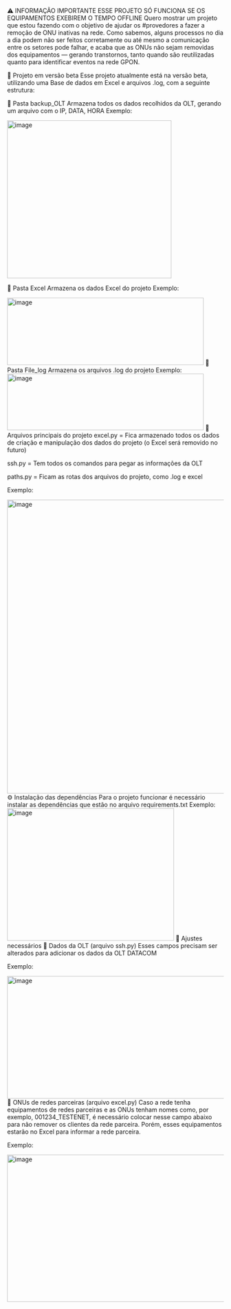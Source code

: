 ⚠️ INFORMAÇÃO IMPORTANTE
ESSE PROJETO SÓ FUNCIONA SE OS EQUIPAMENTOS EXEBIREM O TEMPO OFFLINE
Quero mostrar um projeto que estou fazendo com o objetivo de ajudar os #provedores a fazer a remoção de ONU inativas na rede.
Como sabemos, alguns processos no dia a dia podem não ser feitos corretamente ou até mesmo a comunicação entre os setores pode falhar, e acaba que as ONUs não sejam removidas dos equipamentos — gerando transtornos, tanto quando são reutilizadas quanto para identificar eventos na rede GPON.

🔄 Projeto em versão beta
Esse projeto atualmente está na versão beta, utilizando uma Base de dados em Excel e arquivos .log, com a seguinte estrutura:

📁 Pasta backup_OLT
Armazena todos os dados recolhidos da OLT, gerando um arquivo com o IP, DATA, HORA
Exemplo:

<img width="382" height="366" alt="image" src="https://github.com/user-attachments/assets/831ba95f-b40f-4953-b0c4-67a87e1dc1fb" />

📁 Pasta Excel
Armazena os dados Excel do projeto
Exemplo:

<img width="457" height="156" alt="image" src="https://github.com/user-attachments/assets/fcddcb2b-c45c-4b74-9e16-52d69f31201b" />
📁 Pasta File_log
Armazena os arquivos .log do projeto
Exemplo:

<img width="457" height="131" alt="image" src="https://github.com/user-attachments/assets/3dfce40a-4a1e-4478-b892-f05e2b4d2f0d" />
📄 Arquivos principais do projeto
excel.py = Fica armazenado todos os dados de criação e manipulação dos dados do projeto (o Excel será removido no futuro)

ssh.py = Tem todos os comandos para pegar as informações da OLT

paths.py = Ficam as rotas dos arquivos do projeto, como .log e excel

Exemplo:

<img width="1275" height="681" alt="image" src="https://github.com/user-attachments/assets/903c15cd-2478-409d-925c-c09361297cfb" />
⚙️ Instalação das dependências
Para o projeto funcionar é necessário instalar as dependências que estão no arquivo requirements.txt
Exemplo:

<img width="388" height="307" alt="image" src="https://github.com/user-attachments/assets/5d648114-f196-4f6a-b076-7f91695e4005" />
🔧 Ajustes necessários
📌 Dados da OLT (arquivo ssh.py)
Esses campos precisam ser alterados para adicionar os dados da OLT DATACOM

Exemplo:

<img width="564" height="284" alt="image" src="https://github.com/user-attachments/assets/a26d623e-7b74-4fb3-9750-3fed8d873964" />
📌 ONUs de redes parceiras (arquivo excel.py)
Caso a rede tenha equipamentos de redes parceiras e as ONUs tenham nomes como, por exemplo, 001234_TESTENET, é necessário colocar nesse campo abaixo para não remover os clientes da rede parceira.
Porém, esses equipamentos estarão no Excel para informar a rede parceira.

Exemplo:

<img width="1597" height="341" alt="image" src="https://github.com/user-attachments/assets/40fabb60-16f1-45d4-92f6-deace20f13c6" />
